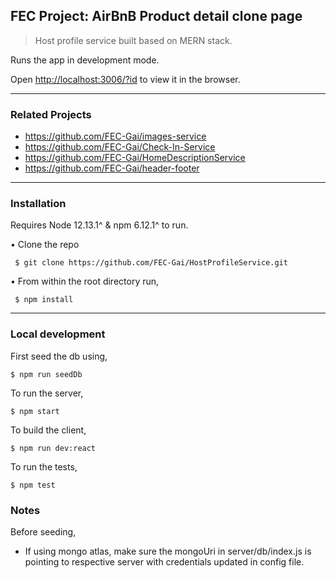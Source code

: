 ## FEC Project: AirBnB Product detail clone page

> Host profile service built based on MERN stack.

Runs the app in development mode.

Open [http://localhost:3006/?id](http://localhost:3006/?id) to view it in the browser.

---

### Related Projects

* https://github.com/FEC-Gai/images-service
* https://github.com/FEC-Gai/Check-In-Service
* https://github.com/FEC-Gai/HomeDescriptionService
* https://github.com/FEC-Gai/header-footer

---

### Installation

Requires Node 12.13.1^ & npm 6.12.1^ to run.

• Clone the repo
```
 $ git clone https://github.com/FEC-Gai/HostProfileService.git
```
• From within the root directory run,
```
 $ npm install
```
---

### Local development

First seed the db using,
```
$ npm run seedDb
```

To run  the server,
```
$ npm start
```

To build the client,
```
$ npm run dev:react
```

To run the tests,
```
$ npm test
```

### Notes

Before seeding,
* If using mongo atlas, make sure the mongoUri in server/db/index.js is pointing to respective server with credentials updated in config file.


